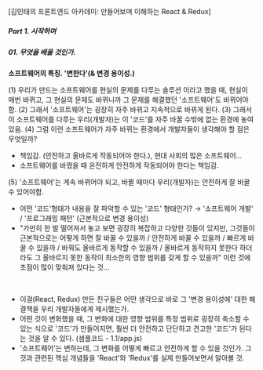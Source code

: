 [김민태의 프론트엔드 아카데미: 만들어보며 이해하는 React & Redux]

##### Part 1. 시작하며

##### 01. 무엇을 배울 것인가.

**소프트웨어의 특징. '변한다'(& 변경 용이성.)**

(1) 우리가 만드는 소프트웨어를 현실의 문제를 다루는 솔루션 이라고 했을 때, 현실이 매번 바뀌고, 그 현실의 문제도 바뀌니까 그 문제를 해결했던 '소프트웨어'도 바뀌어야 함.
(2) 그래서 '소프트웨어'는 굉장히 자주 바뀌고 지속적으로 바뀌게 된다.
(3) 그래서 이 소프트웨어를 다루는 우리(개발자)는 이 '코드'를 자주 바꿀 수밖에 없는 환경에 놓여있음.
(4) 그럼 이런 소프트웨어가 자주 바뀌는 환경에서 개발자들이 생각해야 할 점은 무엇일까?

- 책임감. (안전하고 올바르게 작동되어야 한다.), 현대 사회의 많은 소프트웨어...
- 소프트웨어를 바꿨을 때 온전하게 안전하게 작동되어야 한다는 책임감.

(5) '소프트웨어'는 계속 바뀌어야 되고, 바뀔 때마다 우리(개발자)는 안전하게 잘 바꿀 수 있어야함.

- 어떤 '코드'형태가 내용을 잘 파악할 수 있는 '코드' 형태인가? → '소프트웨어 개발' / '프로그래밍 패턴' (근본적으로 변경 용이성)
- "가만히 한 발 떨어져서 놓고 보면 굉장히 복잡하고 다양한 것들이 있지만,
  그것들이 근본적으로는 어떻게 하면 잘 바꿀 수 있을까 / 안전하게 바꿀 수 있을까 / 빠르게 바꿀 수 있을까 / 바꿔도 올바르게 동작할 수 있을까 / 올바르게 동작하지 못한다 하더라도 그 올바르지 못한 동작이 최소한의 영향 범위를 갖게 할 수 있을까"
  이런 것에 초점이 많이 맞춰져 있다는 것...

<br />

- 이걸(React, Redux) 만든 친구들은 어떤 생각으로 바로 그 '변경 용이성에' 대한 해결책을 우리 개발자들에게 제시했는가.
- 어떤 것이 변화했을 때, 그 변화에 대한 영향 범위를 특정 범위로 굉장히 축소할 수 있는 식으로 '코드'가 만들어지면, 훨씬 더 안전하고 단단하고 견고한 '코드'가 된다는 것을 알 수 있다. (샘플코드 - 1.1/app.js)
- '소프트웨어'는 변하는데, 그 변화를 어떻게 빠르고 안전하게 할 수 있을 것인가. 그것과 관련된 핵심 개념들을 'React'와 'Redux'를 실제 만들어보면서 알아볼 것.

